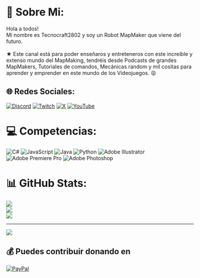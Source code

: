 # 💫 Sobre Mi:
Hola a todos!<br>Mi nombre es Tecnocraft2802 y soy un Robot MapMaker que viene del futuro.<br><br>★ Este canal está para poder enseñaros y entreteneros con este increíble y extenso mundo del MapMaking, tendréis desde Podcasts de grandes MapMakers, Tutoriales de comandos, Mecánicas random y mil cositas para aprender y emprender en este mundo de los Videojuegos. 😝


## 🌐 Redes Sociales:
[![Discord](https://img.shields.io/badge/Discord-%237289DA.svg?logo=discord&logoColor=white)](https://discord.gg/discord.gg/WuFQvrC) [![Twitch](https://img.shields.io/badge/Twitch-%239146FF.svg?logo=Twitch&logoColor=white)](https://twitch.tv/https://www.twitch.tv/tecnocraft2802) [![X](https://img.shields.io/badge/X-black.svg?logo=X&logoColor=white)](https://x.com/https://twitter.com/Tecnocraft2802) [![YouTube](https://img.shields.io/badge/YouTube-%23FF0000.svg?logo=YouTube&logoColor=white)](https://youtube.com/@https://www.youtube.com/Tecnocraft_2802) 

# 💻 Competencias:
![C#](https://img.shields.io/badge/c%23-%23239120.svg?style=for-the-badge&logo=csharp&logoColor=white) ![JavaScript](https://img.shields.io/badge/javascript-%23323330.svg?style=for-the-badge&logo=javascript&logoColor=%23F7DF1E) ![Java](https://img.shields.io/badge/java-%23ED8B00.svg?style=for-the-badge&logo=openjdk&logoColor=white) ![Python](https://img.shields.io/badge/python-3670A0?style=for-the-badge&logo=python&logoColor=ffdd54) ![Adobe Illustrator](https://img.shields.io/badge/adobe%20illustrator-%23FF9A00.svg?style=for-the-badge&logo=adobe%20illustrator&logoColor=white) ![Adobe Premiere Pro](https://img.shields.io/badge/Adobe%20Premiere%20Pro-9999FF.svg?style=for-the-badge&logo=Adobe%20Premiere%20Pro&logoColor=white) ![Adobe Photoshop](https://img.shields.io/badge/adobe%20photoshop-%2331A8FF.svg?style=for-the-badge&logo=adobe%20photoshop&logoColor=white)

# 📊 GitHub Stats:
![](https://github-readme-stats.vercel.app/api?username=Tecnocraft2802&theme=dark&hide_border=false&include_all_commits=true&count_private=false)<br/>
![](https://github-readme-streak-stats.herokuapp.com/?user=Tecnocraft2802&theme=dark&hide_border=false)<br/>
![](https://github-readme-stats.vercel.app/api/top-langs/?username=Tecnocraft2802&theme=dark&hide_border=false&include_all_commits=true&count_private=false&layout=compact)

---
[![](https://visitcount.itsvg.in/api?id=Tecnocraft2802&icon=0&color=0)](https://visitcount.itsvg.in)

  ## 💰 Puedes contribuir donando en
  [![PayPal](https://img.shields.io/badge/PayPal-00457C?style=for-the-badge&logo=paypal&logoColor=white)](https://paypal.me/https://www.paypal.me/tecnocraft2802) 

  
<!-- Proudly created with GPRM ( https://gprm.itsvg.in ) -->
